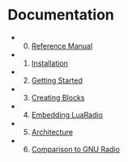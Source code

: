 # Documentation

* 0. [Reference Manual](0.reference_manual.md)
* 1. [Installation](1.installation.md)
* 2. [Getting Started](2.getting_started.md)
* 3. [Creating Blocks](3.creating_blocks.md)
* 4. [Embedding LuaRadio](4.embedding_luaradio.md)
* 5. [Architecture](5.architecture.md)
* 6. [Comparison to GNU Radio](6.comparison_gnuradio.md)

